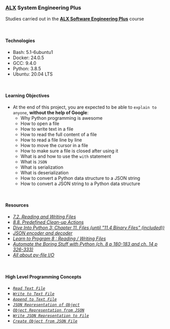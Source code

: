 ### [ALX](https://www.alxafrica.com/) System Engineering Plus

Studies carried out in the **[ALX Software Engineering Plus](https://www.alxafrica.com/software-engineering-plus/)** course

<br />

#### Technologies

* Bash:     5.1-6ubuntu1
* Docker:   24.0.5
* GCC:      9.4.0
* Python:   3.8.5
* Ubuntu:   20.04 LTS

<br />

#### Learning Objectives

* At the end of this project, you are expected to be able to `explain to anyone`, **without the help of Google**:
    * Why Python programming is awesome
    * How to open a file
    * How to write text in a file
    * How to read the full content of a file
    * How to read a file line by line
    * How to move the cursor in a file
    * How to make sure a file is closed after using it
    * What is and how to use the `with` statement
    * What is `JSON`
    * What is serialization
    * What is deserialization
    * How to convert a Python data structure to a JSON string
    * How to convert a JSON string to a Python data structure

<br />

#### Resources

* _[7.2. Reading and Writing Files](https://docs.python.org/3/tutorial/inputoutput.html#reading-and-writing-files)_
* _[8.8. Predefined Clean-up Actions](https://docs.python.org/3/tutorial/errors.html#predefined-clean-up-actions)_
* _[Dive Into Python 3: Chapter 11. Files (until "11.4 Binary Files" (included))](https://histo.ucsf.edu/BMS270/diveintopython3-r802.pdf)_
* _[JSON encoder and decoder](https://docs.python.org/3/library/json.html)_
* _[Learn to Program 8 : Reading / Writing Files](https://www.youtube.com/watch?v=EukxMIsNeqU)_
* _[Automate the Boring Stuff with Python (ch. 8 p 180-183 and ch. 14 p 326-333)](https://automatetheboringstuff.com/)_
* _[All about py-file I/O](https://techvidvan.com/tutorials/python-file-read-write/)_

<br />

#### High Level Programming Concepts

* _[`Read Text File`](0-read_file.py)_
* _[`Write to Text File`](1-write_file.py)_
* _[`Append to Text File`](2-append_write.py)_
* _[`JSON Representation of Object`](3-to_json_string.py)_
* _[`Object Representation from JSON`](4-from_json_string.py)_
* _[`Write JSON Representation to File`](5-save_to_json_file.py)_
* _[`Create Object from JSON File`](6-load_from_json_file.py)_

<br />
